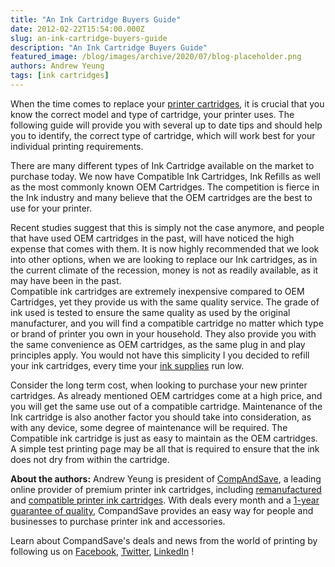 ```yaml
---
title: "An Ink Cartridge Buyers Guide"
date: 2012-02-22T15:54:00.000Z
slug: an-ink-cartridge-buyers-guide
description: "An Ink Cartridge Buyers Guide"
featured_image: /blog/images/archive/2020/07/blog-placeholder.png
authors: Andrew Yeung
tags: [ink cartridges]
---
```


When the time comes to replace your [printer cartridges](https://www.compandsave.com/), it is crucial that you know the correct model and type of cartridge, your printer uses. The following guide will provide you with several up to date tips and should help you to identify, the correct type of cartridge, which will work best for your individual printing requirements.

There are many different types of Ink Cartridge available on the market to purchase today. We now have Compatible Ink Cartridges, Ink Refills as well as the most commonly known OEM Cartridges. The competition is fierce in the Ink industry and many believe that the OEM cartridges are the best to use for your printer. 

Recent studies suggest that this is simply not the case anymore, and people that have used OEM cartridges in the past, will have noticed the high expense that comes with them. It is now highly recommended that we look into other options, when we are looking to replace our Ink cartridges, as in the current climate of the recession, money is not as readily available, as it may have been in the past.   
Compatible ink cartridges are extremely inexpensive compared to OEM Cartridges, yet they provide us with the same quality service. The grade of ink used is tested to ensure the same quality as used by the original manufacturer, and you will find a compatible cartridge no matter which type or brand of printer you own in your household. They also provide you with the same convenience as OEM cartridges, as the same plug in and play principles apply. You would not have this simplicity I you decided to refill your ink cartridges, every time your [ink supplies](https://www.compandsave.com/) run low. 

Consider the long term cost, when looking to purchase your new printer cartridges. As already mentioned OEM cartridges come at a high price, and you will get the same use out of a compatible cartridge. Maintenance of the Ink cartridge is also another factor you should take into consideration, as with any device, some degree of maintenance will be required. The Compatible ink cartridge is just as easy to maintain as the OEM cartridges. A simple test printing page may be all that is required to ensure that the ink does not dry from within the cartridge.

  
**About the authors:** Andrew Yeung is president of [CompAndSave](https://www.compandsave.com/), a leading online provider of premium printer ink cartridges, including [remanufactured](https://www.compandsave.com/help) and [compatible printer ink cartridges](https://www.compandsave.com/help). With deals every month and a [1-year guarantee of quality](https://www.compandsave.com/help), CompandSave provides an easy way for people and businesses to purchase printer ink and accessories.

Learn about CompandSave's deals and news from the world of printing by following us on [Facebook](https://www.facebook.com/compandsave.ink), [Twitter](https://twitter.com/compandsave), [LinkedIn](https://www.linkedin.com) !